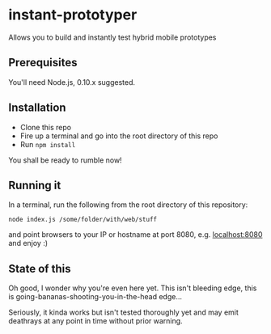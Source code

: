 instant-prototyper
===================

Allows you to build and instantly test hybrid mobile prototypes

## Prerequisites
You'll need Node.js, 0.10.x suggested.

## Installation

* Clone this repo
* Fire up a terminal and go into the root directory of this repo
* Run ``npm install``

You shall be ready to rumble now!

## Running it
In a terminal, run the following from the root directory of this repository:

```shell
node index.js /some/folder/with/web/stuff
```

and point browsers to your IP or hostname at port 8080, e.g. [localhost:8080](http://localhost:8080/) and enjoy :)

## State of this

Oh good, I wonder why you're even here yet.
This isn't bleeding edge, this is going-bananas-shooting-you-in-the-head edge...

Seriously, it kinda works but isn't tested thoroughly yet and may emit deathrays at any point in time without prior warning.
